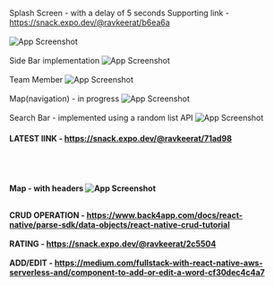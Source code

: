 Splash Screen - with a delay of 5 seconds
Supporting link - https://snack.expo.dev/@ravkeerat/b6ea6a 
<br><br>
![App Screenshot](https://github.com/Ravkeerat02/Mobile_Term_Project--9/blob/RK/Picds/Splash.png)
<br><br>
Side Bar implementation 
![App Screenshot](https://github.com/Ravkeerat02/Mobile_Term_Project--9/blob/RK/Picds/Menu.png)
<br><br>
Team Member 
![App Screenshot](https://github.com/Ravkeerat02/Mobile_Term_Project--9/blob/RK/Picds/TM.png)
<br><br>
Map(navigation) - in progress
![App Screenshot](https://github.com/Ravkeerat02/Mobile_Term_Project--9/blob/RK/Picds/Map.png)
 <br><br>
 Search Bar - implemented using a random list API
 ![App Screenshot](https://github.com/Ravkeerat02/Mobile_Term_Project--9/blob/RK/Picds/Search.png)
<b><h4>LATEST lINK - https://snack.expo.dev/@ravkeerat/71ad98 </h4></b>
<BR><BR>
 <b><h4> Map - with headers
 ![App Screenshot](https://github.com/Ravkeerat02/Mobile_Term_Project--9/blob/RK/Picds/MAP_LABEL.jpg)
 <BR><BR>

 <B>CRUD OPERATION</B> - https://www.back4app.com/docs/react-native/parse-sdk/data-objects/react-native-crud-tutorial
 <BR><BR>
 <B>RATING</B> - https://snack.expo.dev/@ravkeerat/2c5504
 <BR><BR> ADD/EDIT - https://medium.com/fullstack-with-react-native-aws-serverless-and/component-to-add-or-edit-a-word-cf30dec4c4a7

